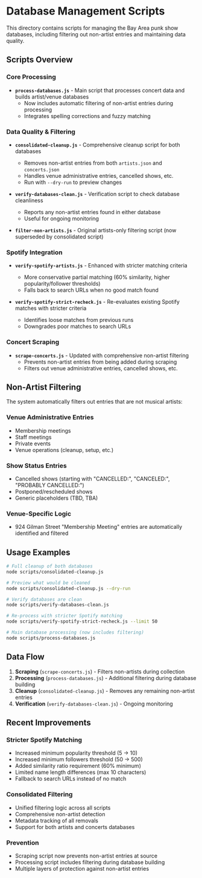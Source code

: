 # Database Management Scripts

This directory contains scripts for managing the Bay Area punk show databases, including filtering out non-artist entries and maintaining data quality.

## Scripts Overview

### Core Processing

- **`process-databases.js`** - Main script that processes concert data and builds artist/venue databases
  - Now includes automatic filtering of non-artist entries during processing
  - Integrates spelling corrections and fuzzy matching

### Data Quality & Filtering

- **`consolidated-cleanup.js`** - Comprehensive cleanup script for both databases

  - Removes non-artist entries from both `artists.json` and `concerts.json`
  - Handles venue administrative entries, cancelled shows, etc.
  - Run with `--dry-run` to preview changes

- **`verify-databases-clean.js`** - Verification script to check database cleanliness

  - Reports any non-artist entries found in either database
  - Useful for ongoing monitoring

- **`filter-non-artists.js`** - Original artists-only filtering script (now superseded by consolidated script)

### Spotify Integration

- **`verify-spotify-artists.js`** - Enhanced with stricter matching criteria

  - More conservative partial matching (60% similarity, higher popularity/follower thresholds)
  - Falls back to search URLs when no good match found

- **`verify-spotify-strict-recheck.js`** - Re-evaluates existing Spotify matches with stricter criteria
  - Identifies loose matches from previous runs
  - Downgrades poor matches to search URLs

### Concert Scraping

- **`scrape-concerts.js`** - Updated with comprehensive non-artist filtering
  - Prevents non-artist entries from being added during scraping
  - Filters out venue administrative entries, cancelled shows, etc.

## Non-Artist Filtering

The system automatically filters out entries that are not musical artists:

### Venue Administrative Entries

- Membership meetings
- Staff meetings
- Private events
- Venue operations (cleanup, setup, etc.)

### Show Status Entries

- Cancelled shows (starting with "CANCELLED:", "CANCELED:", "PROBABLY CANCELLED:")
- Postponed/rescheduled shows
- Generic placeholders (TBD, TBA)

### Venue-Specific Logic

- 924 Gilman Street "Membership Meeting" entries are automatically identified and filtered

## Usage Examples

```bash
# Full cleanup of both databases
node scripts/consolidated-cleanup.js

# Preview what would be cleaned
node scripts/consolidated-cleanup.js --dry-run

# Verify databases are clean
node scripts/verify-databases-clean.js

# Re-process with stricter Spotify matching
node scripts/verify-spotify-strict-recheck.js --limit 50

# Main database processing (now includes filtering)
node scripts/process-databases.js
```

## Data Flow

1. **Scraping** (`scrape-concerts.js`) - Filters non-artists during collection
2. **Processing** (`process-databases.js`) - Additional filtering during database building
3. **Cleanup** (`consolidated-cleanup.js`) - Removes any remaining non-artist entries
4. **Verification** (`verify-databases-clean.js`) - Ongoing monitoring

## Recent Improvements

### Stricter Spotify Matching

- Increased minimum popularity threshold (5 → 10)
- Increased minimum followers threshold (50 → 500)
- Added similarity ratio requirement (60% minimum)
- Limited name length differences (max 10 characters)
- Fallback to search URLs instead of no match

### Consolidated Filtering

- Unified filtering logic across all scripts
- Comprehensive non-artist detection
- Metadata tracking of all removals
- Support for both artists and concerts databases

### Prevention

- Scraping script now prevents non-artist entries at source
- Processing script includes filtering during database building
- Multiple layers of protection against non-artist entries
